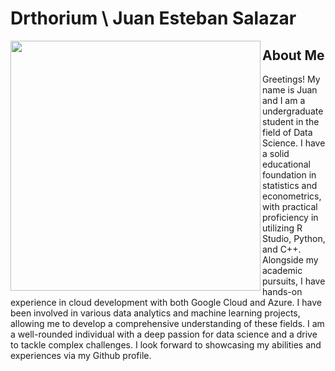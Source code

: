 # Drthorium \ Juan Esteban Salazar
<picture><img align = "left" src = "https://user-images.githubusercontent.com/119984041/206071112-7d9bd7d1-211f-43de-aa54-452aca26b418.png" width = 400px></picture>
## About Me

Greetings! My name is Juan and I am a undergraduate student in the field of Data Science. I have a solid educational foundation in statistics and econometrics, with practical proficiency in utilizing R Studio, Python, and C++. Alongside my academic pursuits, I have hands-on experience in cloud development with both Google Cloud and Azure. I have been involved in various data analytics and machine learning projects, allowing me to develop a comprehensive understanding of these fields. I am a well-rounded individual with a deep passion for data science and a drive to tackle complex challenges. I look forward to showcasing my abilities and experiences via my Github profile.
